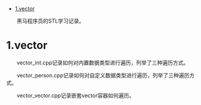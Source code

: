 - [1.vector](#1vector)

&emsp;&emsp;黑马程序员的STL学习记录。

# 1.vector

&emsp;&emsp;vector_int.cpp记录如何对内置数据类型进行遍历，列举了三种遍历方式。

&emsp;&emsp;vector_person.cpp记录如何对自定义数据类型进行遍历，列举了三种遍历方式。

&emsp;&emsp;vector_vector.cpp记录嵌套vector容器如何遍历。
